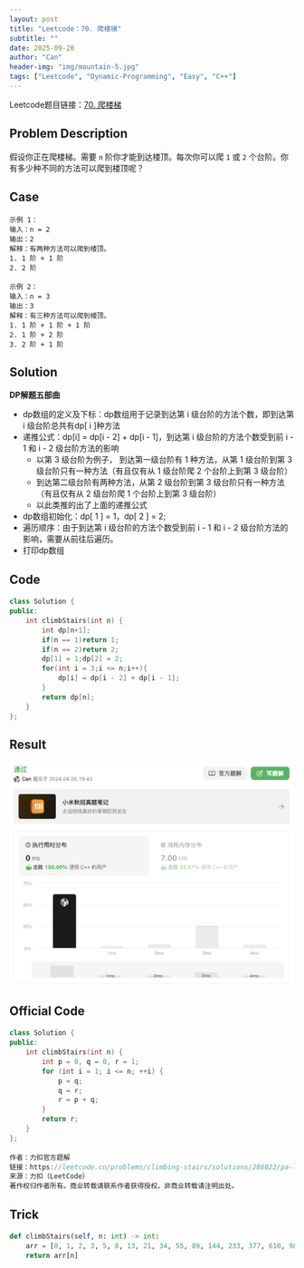 ```yaml
---
layout: post
title: "Leetcode：70. 爬楼梯"
subtitle: ""
date: 2025-09-20
author: "Can"
header-img: "img/mountain-5.jpg"
tags: ["Leetcode", "Dynamic-Programming", "Easy", "C++"]
---
```


Leetcode题目链接：[70. 爬楼梯](https://leetcode.cn/problems/climbing-stairs/description/)

## Problem Description
假设你正在爬楼梯。需要 `n` 阶你才能到达楼顶。每次你可以爬 `1` 或 `2` 个台阶。你有多少种不同的方法可以爬到楼顶呢？

## Case
```
示例 1：
输入：n = 2
输出：2
解释：有两种方法可以爬到楼顶。
1. 1 阶 + 1 阶
2. 2 阶

示例 2：
输入：n = 3
输出：3
解释：有三种方法可以爬到楼顶。
1. 1 阶 + 1 阶 + 1 阶
2. 1 阶 + 2 阶
3. 2 阶 + 1 阶
```

## Solution
**DP解题五部曲**
* dp数组的定义及下标：dp数组用于记录到达第 i 级台阶的方法个数，即到达第 i 级台阶总共有dp[ i ]种方法
* 递推公式：dp[i] = dp[i - 2] + dp[i - 1]，到达第 i 级台阶的方法个数受到前 i - 1 和 i - 2 级台阶方法的影响
    * 以第 3 级台阶为例子， 到达第一级台阶有 1 种方法，从第 1 级台阶到第 3 级台阶只有一种方法（有且仅有从 1 级台阶爬 2 个台阶上到第 3 级台阶）
    * 到达第二级台阶有两种方法，从第 2 级台阶到第 3 级台阶只有一种方法（有且仅有从 2 级台阶爬 1 个台阶上到第 3 级台阶）
    * 以此类推的出了上面的递推公式
* dp数组初始化：dp[ 1 ] = 1，dp[ 2 ] = 2;
* 遍历顺序：由于到达第 i 级台阶的方法个数受到前 i - 1 和 i - 2 级台阶方法的影响，需要从前往后遍历。
* 打印dp数组

## Code
```cpp
class Solution {
public:
    int climbStairs(int n) {
        int dp[n+1];
        if(n == 1)return 1;
        if(n == 2)return 2;
        dp[1] = 1;dp[2] = 2;
        for(int i = 3;i <= n;i++){
            dp[i] = dp[i - 2] + dp[i - 1];
        }
        return dp[n];
    }
};
```

## Result
![result](/img/leetcode/70.png)

## Official Code
```cpp
class Solution {
public:
    int climbStairs(int n) {
        int p = 0, q = 0, r = 1;
        for (int i = 1; i <= n; ++i) {
            p = q; 
            q = r; 
            r = p + q;
        }
        return r;
    }
};

作者：力扣官方题解
链接：https://leetcode.cn/problems/climbing-stairs/solutions/286022/pa-lou-ti-by-leetcode-solution/
来源：力扣（LeetCode）
著作权归作者所有。商业转载请联系作者获得授权，非商业转载请注明出处。
```

## Trick
```python
def climbStairs(self, n: int) -> int:
    arr = [0, 1, 2, 3, 5, 8, 13, 21, 34, 55, 89, 144, 233, 377, 610, 987, 1597, 2584, 4181, 6765, 10946, 17711, 28657, 46368, 75025, 121393, 196418, 317811, 514229, 832040, 1346269, 2178309, 3524578, 5702887, 9227465, 14930352, 24157817, 39088169, 63245986, 102334155, 165580141, 267914296, 433494437, 701408733, 1134903170, 1836311903] 
    return arr[n]
```
